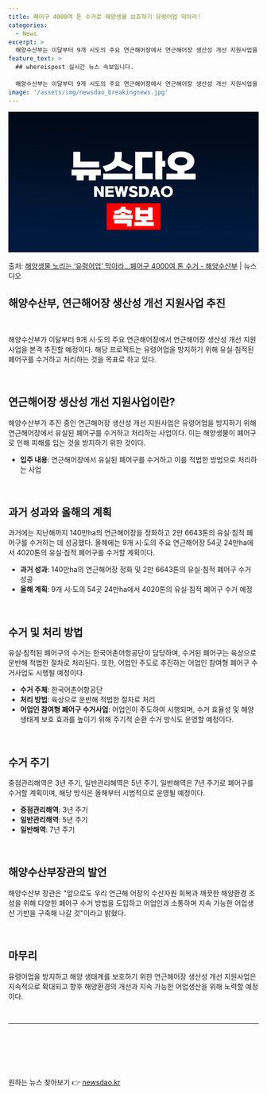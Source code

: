 ```yaml
---
title: 폐어구 4000여 톤 수거로 해양생물 보호하기 유령어업 막아라!
categories:
  - News
excerpt: >
  해양수산부는 이달부터 9개 시도의 주요 연근해어장에서 연근해어장 생산성 개선 지원사업을 본격 추진한다고 4일…
feature_text: >
  ## whereispost 실시간 뉴스 속보입니다.

  해양수산부는 이달부터 9개 시도의 주요 연근해어장에서 연근해어장 생산성 개선 지원사업을 본격 추진한다고 4일…
image: '/assets/img/newsdao_breakingnews.jpg'
---
```


![뉴스다오 속보](/assets/img/newsdao_breakingnews.jpg)

<p>출처: <a href="https://newsdao.kr/3511" rel="dofollow">해양생물 노리는 ‘유령어업’ 막아라…폐어구 4000여 톤 수거 - 해양수산부</a> | 뉴스다오</p>

<h2 data-ke-size="size32">해양수산부, 연근해어장 생산성 개선 지원사업 추진</h2>
<p data-ke-size="size16">&nbsp;</p>
해양수산부가 이달부터 9개 시·도의 주요 연근해어장에서 연근해어장 생산성 개선 지원사업을 본격 추진할 예정이다. 해당 프로젝트는 유령어업을 방지하기 위해 유실·침적된 폐어구를 수거하고 처리하는 것을 목표로 하고 있다.
<p data-ke-size="size16">&nbsp;</p>
<h2 data-ke-size="size26">연근해어장 생산성 개선 지원사업이란?</h2>
<p data-ke-size="size16">해양수산부가 추진 중인 연근해어장 생산성 개선 지원사업은 유령어업을 방지하기 위해 연근해어장에서 유실된 폐어구를 수거하고 처리하는 사업이다. 이는 해양생물이 폐어구로 인해 피해를 입는 것을 방지하기 위한 것이다.</p>
<ul>
<li><b>입주 내용</b>: 연근해어장에서 유실된 폐어구를 수거하고 이를 적법한 방법으로 처리하는 사업</li>
</ul>
<p data-ke-size="size16">&nbsp;</p>
<h2 data-ke-size="size26">과거 성과와 올해의 계획</h2>
<p data-ke-size="size16">과거에는 지난해까지 140만ha의 연근해어장을 정화하고 2만 6643톤의 유실·침적 폐어구를 수거하는 데 성공했다. 올해에는 9개 시·도의 주요 연근해어장 54곳 24만ha에서 4020톤의 유실·침적 폐어구를 수거할 계획이다.</p>
<ul>
<li><b>과거 성과</b>: 140만ha의 연근해어장 정화 및 2만 6643톤의 유실·침적 폐어구 수거 성공</li>
<li><b>올해 계획</b>: 9개 시·도의 54곳 24만ha에서 4020톤의 유실·침적 폐어구 수거 예정</li>
</ul>
<p data-ke-size="size16">&nbsp;</p>
<h2 data-ke-size="size26">수거 및 처리 방법</h2>
<p data-ke-size="size16">유실·침적된 폐어구의 수거는 한국어촌어항공단이 담당하며, 수거된 폐어구는 육상으로 운반해 적법한 절차로 처리된다. 또한, 어업인 주도로 추진하는 어업인 참여형 폐어구 수거사업도 시행될 예정이다.</p>
<ul>
<li><b>수거 주체</b>: 한국어촌어항공단</li>
<li><b>처리 방법</b>: 육상으로 운반해 적법한 절차로 처리</li>
<li><b>어업인 참여형 폐어구 수거사업</b>: 어업인이 주도하여 시행되며, 수거 효율성 및 해양생태계 보호 효과를 높이기 위해 주기적 순환 수거 방식도 운영할 예정이다.</li>
</ul>
<p data-ke-size="size16">&nbsp;</p>
<h2 data-ke-size="size26">수거 주기</h2>
<p data-ke-size="size16">중점관리해역은 3년 주기, 일반관리해역은 5년 주기, 일반해역은 7년 주기로 폐어구를 수거할 계획이며, 해당 방식은 올해부터 시범적으로 운영될 예정이다.</p>
<ul>
<li><b>중점관리해역</b>: 3년 주기</li>
<li><b>일반관리해역</b>: 5년 주기</li>
<li><b>일반해역</b>: 7년 주기</li>
</ul>
<p data-ke-size="size16">&nbsp;</p>
<h2 data-ke-size="size26">해양수산부장관의 발언</h2>
<p data-ke-size="size16">해양수산부 장관은 "앞으로도 우리 연근해 어장의 수산자원 회복과 깨끗한 해양환경 조성을 위해 다양한 폐어구 수거 방법을 도입하고 어업인과 소통하며 지속 가능한 어업생산 기반을 구축해 나갈 것"이라고 밝혔다.</p>
<p data-ke-size="size16">&nbsp;</p>
<h2 data-ke-size="size26">마무리</h2>
<p data-ke-size="size16">유령어업을 방지하고 해양 생태계를 보호하기 위한 연근해어장 생산성 개선 지원사업은 지속적으로 확대되고 향후 해양환경의 개선과 지속 가능한 어업생산을 위해 노력할 예정이다.</p>
<p data-ke-size="size16">&nbsp;</p>
<p data-ke-size="size16"></p>
<hr>
<p data-ke-size="size16">&nbsp;</p>
<p data-ke-size="size16">&nbsp;</p>
<p data-ke-size="size16">&nbsp;</p> 

원하는 뉴스 찾아보기 👉 <a href="https://newsdao.kr" rel="dofollow">newsdao.kr</a>


